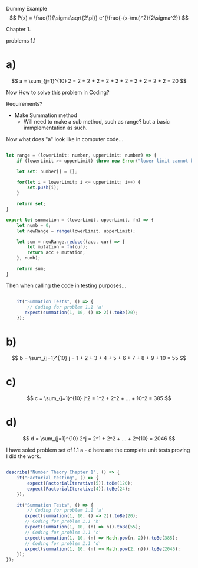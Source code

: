 
Dummy Example
$$
P(x) = \frac{1}{\sigma\sqrt{2\pi}} e^{\frac{-(x-\mu)^2}{2\sigma^2}}
$$


Chapter 1. 

problems 1.1

# a)

$$
    a = \sum_{j=1}^{10} 2 = 2 + 2 + 2 + 2 + 2 + 2 + 2 + 2 + 2 + 2 = 20 
$$

Now How to solve this problem in Coding?

Requirements?

- Make Summation method
    - Will need to make a sub method, such as range?
      but a basic immplementation as such.


Now what does "a" look like in computer code...

```js

let range = (lowerLimit: number, upperLimit: number) => {
    if (lowerLimit >= upperLimit) throw new Error("lower limit cannot be greater than or equal to upperlimit.");

    let set: number[] = [];

    for(let i = lowerLimit; i <= upperLimit; i++) {
        set.push(i);
    }

    return set;
}

export let summation = (lowerLimit, upperLimit, fn) => {
    let numb = 0;
    let newRange = range(lowerLimit, upperLimit);

    let sum = newRange.reduce((acc, cur) => {
        let mutation = fn(cur);
        return acc + mutation;
    }, numb);

    return sum;
}

```

Then when calling the code in testing purposes...

```js

    it("Summation Tests", () => {
        // Coding for problem 1.1 'a' 
       expect(summation(1, 10, () => 2)).toBe(20);  
    });

```

# b)

$$
    b = \sum_{j=1}^{10} j = 1 + 2 + 3 + 4 + 5 + 6 + 7 + 8 + 9 + 10 = 55 
$$


# c)


$$
    c = \sum_{j=1}^{10} j^2 = 1^2 + 2^2 +  ... + 10^2 = 385
$$

# d)

$$
    d = \sum_{j=1}^{10} 2^j = 2^1 + 2^2 + ... + 2^{10} = 2046
$$


I have soled problem set of 1.1 a - d here are the complete unit tests proving I did the work. 

```js

describe("Number Theory Chapter 1", () => {
    it("Factorial testing", () => {
        expect(FactorialIterative(5)).toBe(120);
        expect(FactorialIterative(4)).toBe(24);
    });

    it("Summation Tests", () => {
        // Coding for problem 1.1 'a' 
       expect(summation(1, 10, () => 2)).toBe(20);  
       // Coding for problem 1.1 'b'
       expect(summation(1, 10, (n) => n)).toBe(55);
       // Coding for problem 1.1 'c'
       expect(summation(1, 10, (n) => Math.pow(n, 2))).toBe(385);
       // Coding for problem 1.1 'd'
       expect(summation(1, 10, (n) => Math.pow(2, n))).toBe(2046);
    });
});

```
